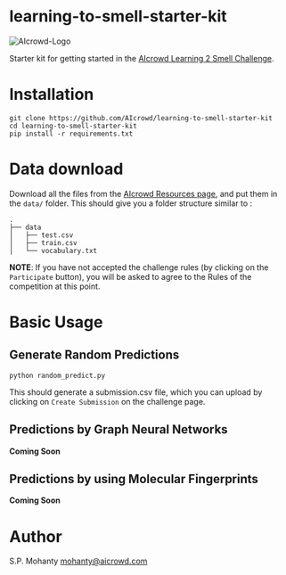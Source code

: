 # learning-to-smell-starter-kit
![AIcrowd-Logo](https://raw.githubusercontent.com/AIcrowd/AIcrowd/master/app/assets/images/misc/aicrowd-horizontal.png)

Starter kit for getting started in the [AIcrowd Learning 2 Smell Challenge](https://www.aicrowd.com/challenges/learning-to-smell).

# Installation

```
git clone https://github.com/AIcrowd/learning-to-smell-starter-kit
cd learning-to-smell-starter-kit
pip install -r requirements.txt
```

# Data download
Download all the files from the [AIcrowd Resources page](https://www.aicrowd.com/challenges/learning-to-smell/dataset_files),
and put them in the `data/` folder. This should give you a folder structure similar to : 

```
.
├── data
│   ├── test.csv
│   ├── train.csv
│   └── vocabulary.txt
```


**NOTE**: If you have not accepted the challenge rules (by clicking on the `Participate` button), you will be asked to agree to the Rules of the competition at this point.

# Basic Usage

## Generate Random Predictions
```
python random_predict.py 
```

This should generate a submission.csv file, which you can upload by clicking on `Create Submission` on the challenge page.

## Predictions by Graph Neural Networks
**Coming Soon**

## Predictions by using Molecular Fingerprints
**Coming Soon**

# Author
S.P. Mohanty <mohanty@aicrowd.com>